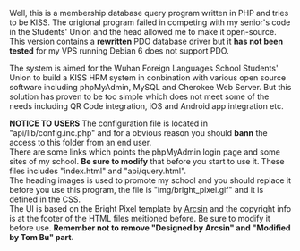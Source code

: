 ﻿Well, this is a membership database query program written in PHP and tries to be KISS. The origional program failed in competing with my senior's code in the Students' Union and the head allowed me to make it open-source. This version contains a **rewritten** PDO database driver but it **has not been tested** for my VPS running Debian 6 does not support PDO.   
  
The system is aimed for the Wuhan Foreign Languages School Students' Union to build a KISS HRM system in conbination with various open source software including phpMyAdmin, MySQL and Cherokee Web Server. But this solution has proven to be too simple which does not meet some of the needs including QR Code integration, iOS and Android app integration etc.  
  
**NOTICE TO USERS**
The configuration file is located in "api/lib/config.inc.php" and for a obvious reason you should **bann** the access to this folder from an end user.  
There are some links which points the phpMyAdmin login page and some sites of my school. **Be sure to modify** that before you start to use it. These files includes "index.html" and "api/query.html".  
The heading images is used to promote my school and you should replace it before you use this program, the file is "img/bright_pixel.gif" and it is defined in the CSS.  
The UI is based on the Bright Pixel template by [Arcsin](http://arcsin.se) and the copyright info is at the footer of the HTML files meitioned before. Be sure to modify it before use. **Remember not to remove "Designed by Arcsin" and "Modified by Tom Bu" part.**